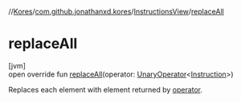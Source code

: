 //[Kores](../../../index.md)/[com.github.jonathanxd.kores](../index.md)/[InstructionsView](index.md)/[replaceAll](replace-all.md)

# replaceAll

[jvm]\
open override fun [replaceAll](replace-all.md)(operator: [UnaryOperator](https://docs.oracle.com/javase/8/docs/api/java/util/function/UnaryOperator.html)<[Instruction](../-instruction/index.md)>)

Replaces each element with element returned by [operator](replace-all.md).
